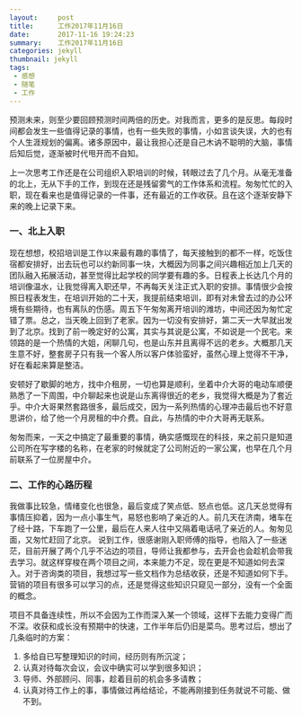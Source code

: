```yaml
---
layout:     post
title:      工作2017年11月16日
date:       2017-11-16 19:24:23
summary:    工作2017年11月16日
categories: jekyll
thumbnail: jekyll
tags:
 - 感想
 - 随笔
 - 工作
---
```


预测未来，则至少要回顾预测时间两倍的历史。对我而言，更多的是反思。每段时间都会发生一些值得记录的事情，也有一些失败的事情，小如言谈失误，大的也有个人生涯规划的偏离。诸多原因中，最让我担心还是自己木讷不聪明的大脑，事情后知后觉，逐渐被时代甩开而不自知。

上一次思考工作还是在公司组织入职培训的时候，转眼过去了几个月。从毫无准备的北上，无从下手的工作，到现在还是残留雾气的工作体系和流程。匆匆忙忙的入职，现在看来也是值得记录的一件事，还有最近的工作收获。且在这个逐渐安静下来的晚上记录下来。

### 一、北上入职
现在想想，校招培训是工作以来最有趣的事情了，每天接触到的都不一样，吃饭住宿都安排好，出去玩也可以约新同事一块，大概因为同事之间兴趣相近加上几天的团队融入拓展活动，甚至觉得比起学校的同学要有趣的多。日程表上长达几个月的培训像温水，让我觉得离入职还早，不再每天关注正式入职的安排。事情很少会按照日程表发生，在培训开始的二十天，我提前结束培训，即有对未曾去过的办公环境有些期待，也有离队的伤感。周五下午匆匆离开培训的潍坊，中间还因为匆忙定错了票。总之，当天晚上回到了老家。因为一切没有安排好，第二天一大早就出发到了北京。找到了前一晚定好的公寓，其实与其说是公寓，不如说是一个民宅。来领路的是一个热情的大姐，闲聊几句，也是山东并且离得不远的老乡。大概那几天生意不好，整套房子只有我一个客人所以客户体验蛮好，虽然心理上觉得不干净，好在看起来算是整洁。

安顿好了歇脚的地方，找中介租房，一切也算是顺利，坐着中介大哥的电动车顺便熟悉了一下周围，中介聊起来也说是山东离得很近的老乡，我觉得大概是为了套近乎。中介大哥果然套路很多，最后成交，因为一系列热情的心理冲击最后也不好意思讲价，给了他一个月房租的中介费。自此，与热情的中介大哥再无联系。

匆匆而来，一天之中搞定了最重要的事情，确实感慨现在的科技，来之前只是知道公司所在写字楼的名称，在老家的时候就定了公司附近的一家公寓，也早在几个月前联系了一位房屋中介。

### 二、工作的心路历程
我做事比较急，情绪变化也很急，最后变成了笑点低、怒点也低。这几天总觉得有事情压抑着，因为一点小事生气，易怒也影响了亲近的人。前几天在济南，堵车在了经十路，下车跑了一公里，最后在人来人往中又隔着电话吼了亲近的人。匆匆见面，又匆忙赶回了北京。
说到工作，很感谢刚入职师傅的指导，也陷入了一些迷茫，目前开展了两个几乎不沾边的项目，导师让我都参与，去开会也会趁机会带我去学习。就这样穿梭在两个项目之间，本来能力不足，现在更是不知道如何去深入。对于咨询类的项目，我想过写一些文档作为总结收获，还是不知道如何下手。营销的项目有很多可以学习的点，还是觉得这些知识只窥见一部分，没有一个全面的概念。

项目不具备连续性，所以不会因为工作而深入某一个领域，这样下去能力变得广而不深。收获和成长没有预期中的快速，工作半年后仍旧是菜鸟。思考过后，想出了几条临时的方案：
1. 多给自已写整理知识的时间，经历则有所沉淀；
2. 认真对待每次会议，会议中确实可以学到很多知识；
3. 导师、外部顾问、同事，趁着目前的机会多多请教；
4. 认真对待工作上的事，事情做过再给结论，不能再刚接到任务就说不可能、做不到。


